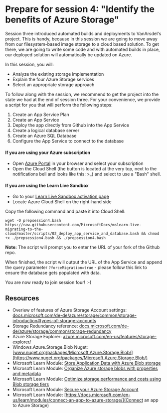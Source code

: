 # Prepare for session 4: "Identify the benefits of Azure Storage"

Session three introduced automated builds and deployments to VanArsdel's project. This is handy, because in this session we are going to move away from our filesystem-based image storage to a cloud based solution. To get there, we are going to write some code and with automated builds in place, our deployed solution will automatically be updated on Azure.

In this session, you will:

* Analyze the existing storage implementation
* Explain the four Azure Storage services
* Select an appropriate storage approach

To follow along with the session, we recommend to get the project into the state we had at the end of session three. For your convenience, we provide a script for you that will perform the following steps:

1. Create an App Service Plan
2. Create an App Service
3. Deploy the app directly from Github into the App Service
4. Create a logical database server
5. Create an Azure SQL Database
6. Configure the App Service to connect to the database

#### If you are using your Azure subscription

- Open [Azure Portal](https://portal.azure.com) in your browser and select your subscription
- Open the Cloud Shell (the button is located at the very top, next to the notifications bell and looks like this: >_) and select to use a "Bash" shell.

#### If you are using the Learn Live Sandbox

- Go to your [Learn Live Sandbox activation page](https://aka.ms/learnlivesandbox)
- Locate Azure Cloud Shell on the right-hand side

Copy the following command and paste it into Cloud Shell:

`wget -O prepsession4.bash https://raw.githubusercontent.com/MicrosoftDocs/mslearn-live-migrating-to-the-cloud/master/scripts/02_deploy_app_service_and_database.bash && chmod +x ./prepsession4.bash && ./prepsession4.bash`

**Note:** The script will prompt you to enter the URL of your fork of the Github repo. 

When finished, the script will output the URL of the App Service and append the query parameter `?forceMigration=true` - please follow this link to ensure the database gets populated with data.

You are now ready to join session four! :-)

## Resources

* Overiew of features of Azure Storage Account settings: [docs.microsoft.com/de-de/azure/storage/common/storage-introduction#types-of-storage-accounts](https://docs.microsoft.com/de-de/azure/storage/common/storage-introduction#types-of-storage-accounts)
* Storage Redundancy reference: [docs.microsoft.com/de-de/azure/storage/common/storage-redundancy](https://docs.microsoft.com/de-de/azure/storage/common/storage-redundancy)
* Azure Storage Explorer: [azure.microsoft.com/en-us/features/storage-explorer/](https://azure.microsoft.com/en-us/features/storage-explorer/)
* Windows.Azure.Storage.Blob Nuget: [www.nuget.org/packages/Microsoft.Azure.Storage.Blob/](https://www.nuget.org/packages/Microsoft.Azure.Storage.Blob/)
* Microsoft Learn Module: [Store Application Data with Azure Blob storage](https://docs.microsoft.com/en-us/learn/modules/store-app-data-with-azure-blob-storage/)
* Microsoft Learn Module: [Organize Azure storage blobs with properties and metadata](https://docs.microsoft.com/en-us/learn/modules/organize-blobs-properties-metadata/6-add-blob-metadata-using-application-code)
* Microsoft Learn Module: [Optimize storage performance and costs using Blob storage tiers](https://docs.microsoft.com/en-us/learn/modules/optimize-archive-costs-blob-storage/)
* Microsoft Learn Module: [Secure your Azure Storage Account](https://docs.microsoft.com/en-us/learn/modules/secure-azure-storage-account/)
* Microsoft Learn Module: [https://docs.microsoft.com/en-us/learn/modules/connect-an-app-to-azure-storage/](Connect an app to Azure Storage)